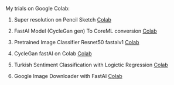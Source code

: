 
My trials on Google Colab:

1) Super resolution on Pencil Sketch [Colab](https://github.com/ozgurshn/Colab-notebooks/blob/master/ISR_Prediction_Tutorial.ipynb)

2) FastAI Model (CycleGan gen) To CoreML conversion [Colab](https://colab.research.google.com/github/ozgurshn/Colab-notebooks/blob/master/FastAIToCoreMLConverter.ipynb)

3) Pretrained Image Classifier Resnet50 fastaiv1 [Colab](https://colab.research.google.com/github/ozgurshn/Colab-notebooks/blob/master/pretrained_imagenet_classifier_fastai_v1.ipynb)

4) CycleGan fastAI on Colab [Colab](https://colab.research.google.com/github/ozgurshn/Colab-notebooks/blob/master/Cyclegan.ipynb)

5) Turkish Sentiment Classification with Logictic Regression [Colab](https://github.com/ozgurshn/Colab-notebooks/blob/master/LogisticRegressionTurkishTextClassify.ipynb)

6) Google Image Downloader with FastAI [Colab](https://colab.research.google.com/drive/1qiP9td3i1ylt5e6pU2oh5qQVI1sRyt5g?usp=sharing)
